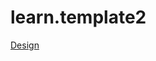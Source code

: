 # learn.template2

[Design](https://www.figma.com/file/xqEV77Vr4RIRvDH7LM6Gr6/travel-app?node-id=0%3A5)